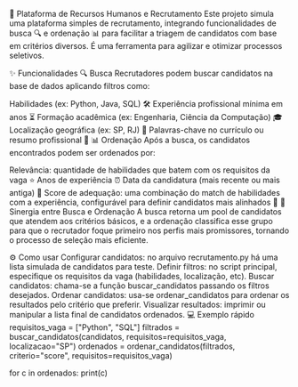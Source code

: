 🚀 Plataforma de Recursos Humanos e Recrutamento
Este projeto simula uma plataforma simples de recrutamento, integrando funcionalidades de busca 🔍 e ordenação 📊 para facilitar a triagem de candidatos com base em critérios diversos. É uma ferramenta para agilizar e otimizar processos seletivos.

✨ Funcionalidades
🔍 Busca
Recrutadores podem buscar candidatos na base de dados aplicando filtros como:

Habilidades (ex: Python, Java, SQL) 🛠️
Experiência profissional mínima em anos ⏳
Formação acadêmica (ex: Engenharia, Ciência da Computação) 🎓
Localização geográfica (ex: SP, RJ) 📍
Palavras-chave no currículo ou resumo profissional 📝
📊 Ordenação
Após a busca, os candidatos encontrados podem ser ordenados por:

Relevância: quantidade de habilidades que batem com os requisitos da vaga ⭐
Anos de experiência ⏰
Data da candidatura (mais recente ou mais antiga) 📅
Score de adequação: uma combinação do match de habilidades com a experiência, configurável para definir candidatos mais alinhados 🎯
🤝 Sinergia entre Busca e Ordenação
A busca retorna um pool de candidatos que atendem aos critérios básicos, e a ordenação classifica esse grupo para que o recrutador foque primeiro nos perfis mais promissores, tornando o processo de seleção mais eficiente.

⚙️ Como usar
Configurar candidatos: no arquivo recrutamento.py há uma lista simulada de candidatos para teste.
Definir filtros: no script principal, especifique os requisitos da vaga (habilidades, localização, etc).
Buscar candidatos: chama-se a função buscar_candidatos passando os filtros desejados.
Ordenar candidatos: usa-se ordenar_candidatos para ordenar os resultados pelo critério que preferir.
Visualizar resultados: imprimir ou manipular a lista final de candidatos ordenados.
💻 Exemplo rápido
requisitos_vaga = ["Python", "SQL"]
filtrados = buscar_candidatos(candidatos, requisitos=requisitos_vaga, localizacao="SP")
ordenados = ordenar_candidatos(filtrados, criterio="score", requisitos=requisitos_vaga)

for c in ordenados:
    print(c)